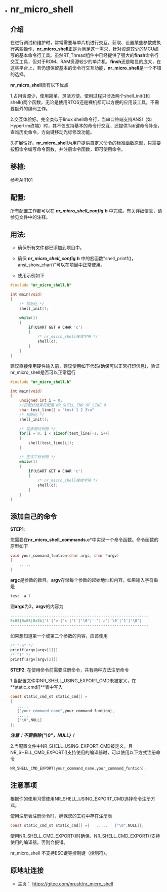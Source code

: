 * # nr_micro_shell

  ## 介绍

  在进行调试和维护时，常常需要与单片机进行交互，获取、设置某些参数或执行某些操作，**nr_micro_shell**正是为满足这一需求，针对资源较少的MCU编写的基本命令行工具。虽然RT_Thread组件中已经提供了强大的**finsh**命令行交互工具，但对于ROM、RAM资源较少的单片机，**finsh**还是略显的庞大，在这些平台上，若仍想保留基本的命令行交互功能，**nr_micro_shell**是一个不错的选择。

  **nr_micro_shell**具有以下优点

  1.占用资源少，使用简单，灵活方便。使用过程只涉及两个shell_init()和shell()两个函数，无论是使用RTOS还是裸机都可以方便的应用该工具，不需要额外的编码工作。

  2.交互体验好。完全类似于linux shell命令行，当串口终端支持ANSI（如Hypertrm终端）时，其不仅支持基本的命令行交互，还提供Tab键命令补全，查询历史命令，方向键移动光标修改功能。

  3.扩展性好。**nr_micro_shell**为用户提供自定义命令的标准函数原型，只需要按照命令编写命令函数，并注册命令函数，即可使用命令。

  ## 移植:

  参考AIR101

  ## 配置:

  所有配置工作都可以在 **_nr_micro_shell_config.h_** 中完成。有关详细信息，请参见文件中的注释。

  ## 用法:

  - 确保所有文件都已添加到项目中。

  - 确保 **_nr_micro_shell_config.h_** 中的宏函数"shell_printf()，ansi_show_char()"可以在项目中正常使用。

  - 使用示例如下

  ```c
  #include "nr_micro_shell.h"
  
  int main(void)
  {
      /* 初始化 */
      shell_init();
  
      while(1)
      {
          if(USART GET A CHAR 'c')
          {
              /* nr_micro_shell接收字符 */
              shell(c);
          }
      }
  }
  ```

  建议直接使用硬件输入前，建议使用如下代码(确保可以正常打印信息)，验证nr_micro_shell是否可以正常运行

  ```c
  #include "nr_micro_shell.h"
  
  int main(void)
  {
      unsigned int i = 0;
      //匹配好结束符配置 NR_SHELL_END_OF_LINE 0
      char test_line[] = "test 1 2 3\n"
      /* 初始化 */
      shell_init();
      
      /* 初步测试代码 */
      for(i = 0; i < sizeof(test_line)-1; i++)
      {
          shell(test_line[i]);
      }
  
      /* 正式工作代码 */
      while(1)
      {
          if(USART GET A CHAR 'c')
          {
              /* nr_micro_shell接收字符 */
              shell(c);
          }
      }
  }
  ```

  ## 添加自己的命令

  **STEP1**:

  您需要在**nr_micro_shell_commands.c***中实现一个命令函数。命令函数的原型如下

  ```c
  void your_command_funtion(char argc, char *argv)
  {
      .....
  }
  ```

  **argc**是参数的数目。**argv**存储每个参数的起始地址和内容。如果输入字符串是

  ```c
  test -a 1
  ```

  则**argc**为3，**argv**的内容为

  ```c
  -------------------------------------------------------------
  0x03|0x08|0x0b|'t'|'e'|'s'|'t'|'\0'|'-'|'a'|'\0'|'1'|'\0'|
  -------------------------------------------------------------
  ```

  如果想知道第一个或第二个参数的内容，应该使用

  ```c
  /* "-a" */
  printf(argv[argv[1]])
  /* "1" */
  printf(argv[argv[2]])
  ```

  **STEP2**:
  在使用命令前需要注册命令，共有两种方法注册命令

  1.当配置文件中NR_SHELL_USING_EXPORT_CMD未被定义，在**static_cmd[]**表中写入

  ```c
  const static_cmd_st static_cmd[] =
  {
     .....
     {"your_command_name",your_command_funtion},
     .....
     {"\0",NULL}
  };
  ```

  **_注意：不要删除{"\0"，NULL}！_**

  2.当配置文件中NR_SHELL_USING_EXPORT_CMD被定义，且NR_SHELL_CMD_EXPORT()支持使用的编译器时，可以使用以下方式注册命令

  ```c
  NR_SHELL_CMD_EXPORT(your_command_name,your_command_funtion);
  ```

  ## 注意事项

  根据你的使用习惯使用NR_SHELL_USING_EXPORT_CMD选择命令注册方式。

  使用注册表注册命令时，确保您的工程中存在注册表

  ```c
  const static_cmd_st static_cmd[] ={   .....   {"\0",NULL}};
  ```

  使用NR_SHELL_CMD_EXPORT()时确保，NR_SHELL_CMD_EXPORT()支持使用的编译器，否则会报错。

  nr_micro_shell 不支持ESC键等控制键（控制符）。

  ## 原地址连接

  - 主页： <https://gitee.com/nrush/nr_micro_shell>
